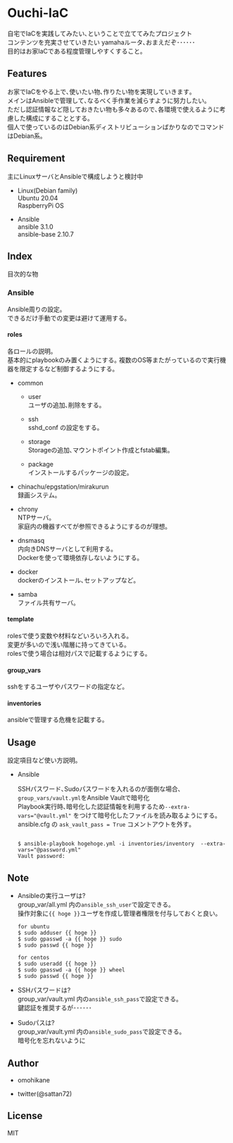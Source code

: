 # Ouchi-IaC

自宅でIaCを実践してみたい､ということで立ててみたプロジェクト  
コンテンツを充実させていきたい yamahaルータ､おまえだぞ･･････  
目的はお家IaCである程度管理しやすくすること｡

## Features  

お家でIaCをやる上で､使いたい物､作りたい物を実現していきます｡  
メインはAnsibleで管理して､なるべく手作業を減らすように努力したい｡  
ただし認証情報など隠しておきたい物も多々あるので､各環境で使えるように考慮した構成にすることとする｡  
個人で使っているのはDebian系ディストリビューションばかりなのでコマンドはDebian系｡  

## Requirement  

主にLinuxサーバとAnsibleで構成しようと検討中  

- Linux(Debian family)  
  Ubuntu 20.04  
  RaspberryPi OS  
  
- Ansible  
  ansible                           3.1.0  
  ansible-base                      2.10.7  

## Index  

目次的な物

### Ansible

Ansible周りの設定｡  
できるだけ手動での変更は避けて運用する｡  

#### roles

各ロールの説明｡  
基本的にplaybookのみ置くようにする｡
複数のOS等またがっているので実行機器を限定するなど制御するようにする｡  

- common
  - user  
    ユーザの追加､削除をする｡  

  - ssh  
    sshd_conf の設定をする｡  

  - storage  
    Storageの追加､マウントポイント作成とfstab編集｡  

  - package  
    インストールするパッケージの設定｡  

- chinachu/epgstation/mirakurun  
  録画システム｡  

- chrony  
  NTPサーバ｡  
  家庭内の機器すべてが参照できるようにするのが理想｡  

- dnsmasq  
  内向きDNSサーバとして利用する｡  
  Dockerを使って環境依存しないようにする｡  

- docker  
  dockerのインストール､セットアップなど｡  

- samba  
  ファイル共有サーバ｡  

#### template

rolesで使う変数や材料などいろいろ入れる｡  
変更が多いので浅い階層に持ってきている｡  
rolesで使う場合は相対パスで記載するようにする｡  

#### group_vars

sshをするユーザやパスワードの指定など｡  

#### inventories

ansibleで管理する危機を記載する｡  

## Usage  

設定項目など使い方説明｡  

- Ansible

  SSHパスワード､Sudoパスワードを入れるのが面倒な場合､`group_vars/vault.yml`をAnsible Vaultで暗号化  
  Playbook実行時､暗号化した認証情報を利用するため`--extra-vars="@vault.yml"` をつけて暗号化したファイルを読み取るようにする｡  
  ansible.cfg の `ask_vault_pass = True` コメントアウトを外す｡  
  
  ```shell
  
  $ ansible-playbook hogehoge.yml -i inventories/inventory  --extra-vars="@password.yml"
  Vault password:
  
  ```

## Note  

- Ansibleの実行ユーザは?  
  group_var/all.yml 内の`ansible_ssh_user`で設定できる｡  
  操作対象に`{{ hoge }}`ユーザを作成し管理者権限を付与しておくと良い｡  
  
  ```shell
  for ubuntu
  $ sudo adduser {{ hoge }}
  $ sudo gpasswd -a {{ hoge }} sudo
  $ sudo passwd {{ hoge }}
  ```

  ```shell
  for centos
  $ sudo useradd {{ hoge }}
  $ sudo gpasswd -a {{ hoge }} wheel
  $ sudo passwd {{ hoge }}
  ```

- SSHパスワードは?  
  group_var/vault.yml 内の`ansible_ssh_pass`で設定できる｡  
  鍵認証を推奨するが･･････  

- Sudoパスは?  
  group_var/vault.yml 内の`ansible_sudo_pass`で設定できる｡  
  暗号化を忘れないように

## Author  

- omohikane  

- twitter(@sattan72)  

## License  

MIT
